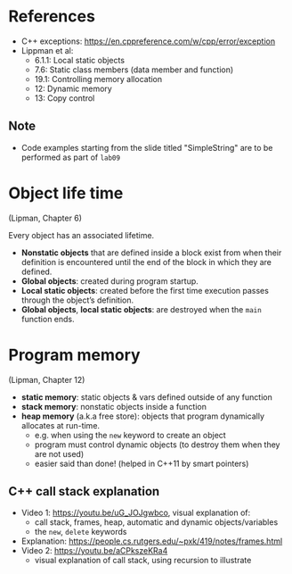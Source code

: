 # References
- C++ exceptions: https://en.cppreference.com/w/cpp/error/exception
- Lippman et al:
  - 6.1.1: Local static objects
  - 7.6: Static class members (data member and function)
  - 19.1: Controlling memory allocation
  - 12: Dynamic memory
  - 13: Copy control

## Note
- Code examples starting from the slide titled "SimpleString" are to be performed as part of `lab09`

# Object life time
(Lipman, Chapter 6)

Every object has an associated lifetime.
- **Nonstatic objects** that are defined inside a block exist from when their definition is encountered until the end of the block in which they are defined. 
- **Global objects**: created during program startup.
- **Local static objects**: created before the first time execution passes through the object’s definition. 
- **Global objects**, **local static objects**: are destroyed when the `main` function ends.

# Program memory
(Lipman, Chapter 12)
- **static memory**: static objects & vars defined outside of any function
- **stack memory**: nonstatic objects inside a function
- **heap memory** (a.k.a free store): objects that program dynamically allocates at run-time.
  - e.g. when using the `new` keyword to create an object
  - program must control dynamic objects (to destroy them when they are not used)
  - easier said than done! (helped in C++11 by smart pointers)

## C++ call stack explanation

- Video 1: https://youtu.be/uG_JOJgwbco, visual explanation of:
   - call stack, frames, heap, automatic and dynamic objects/variables
   - the `new`, `delete` keywords
- Explanation: https://people.cs.rutgers.edu/~pxk/419/notes/frames.html
- Video 2: https://youtu.be/aCPkszeKRa4
  - visual explanation of call stack, using recursion to illustrate

